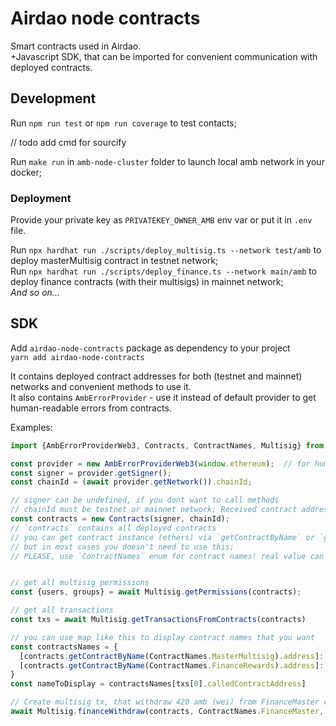 # Airdao node contracts

Smart contracts used in Airdao.  
+Javascript SDK, that can be imported for convenient communication with deployed contracts.


## Development
Run `npm run test` or `npm run coverage` to test contacts;  


// todo add cmd for sourcify

Run `make run` in `amb-node-cluster` folder to launch local amb network in your docker;


### Deployment
Provide your private key as `PRIVATEKEY_OWNER_AMB` env var or put it in `.env` file.


Run `npx hardhat run ./scripts/deploy_multisig.ts --network test/amb` to deploy masterMultisig contract in testnet network;  
Run `npx hardhat run ./scripts/deploy_finance.ts --network main/amb` to deploy finance contracts (with their multisigs) in mainnet network;  
_And so on..._  



## SDK

Add `airdao-node-contracts` package as dependency to your project   
`yarn add airdao-node-contracts`

It contains deployed contract addresses for both (testnet and mainnet) networks and convenient methods to use it.  
It also contains `AmbErrorProvider` - use it instead of default provider to get human-readable errors from contracts.

Examples: 
```javascript
import {AmbErrorProviderWeb3, Contracts, ContractNames, Multisig} from "airdao-node-contracts";

const provider = new AmbErrorProviderWeb3(window.ethereum);  // for human-readable errors
const signer = provider.getSigner();
const chainId = (await provider.getNetwork()).chainId;

// signer can be undefined, if you dont want to call methods
// chainId must be testnet or mainnet network; Received contract addresses depends on it
const contracts = new Contracts(signer, chainId);
// `contracts` contains all deployed contracts
// you can get contract instance (ethers) via `getContractByName` or `getContractByAddress`,
// but in most cases you doesn't need to use this;
// PLEASE, use `ContractNames` enum for contract names! real value can be changed!


// get all multisig permissions 
const {users, groups} = await Multisig.getPermissions(contracts);

// get all transactions
const txs = await Multisig.getTransactionsFromContracts(contracts)

// you can use map like this to display contract names that you want
const contractsNames = {
  [contracts.getContractByName(ContractNames.MasterMultisig).address]: "Permissions",
  [contracts.getContractByName(ContractNames.FinanceRewards).address]: "Finance: Rewards",
}
const nameToDisplay = contractsNames[txs[0].calledContractAddress]

// Create multisig tx, that withdraw 420 amb (wei) from FinanceMaster contract to signer
await Multisig.financeWithdraw(contracts, ContractNames.FinanceMaster, await signer.getAddress(), 420);
```
